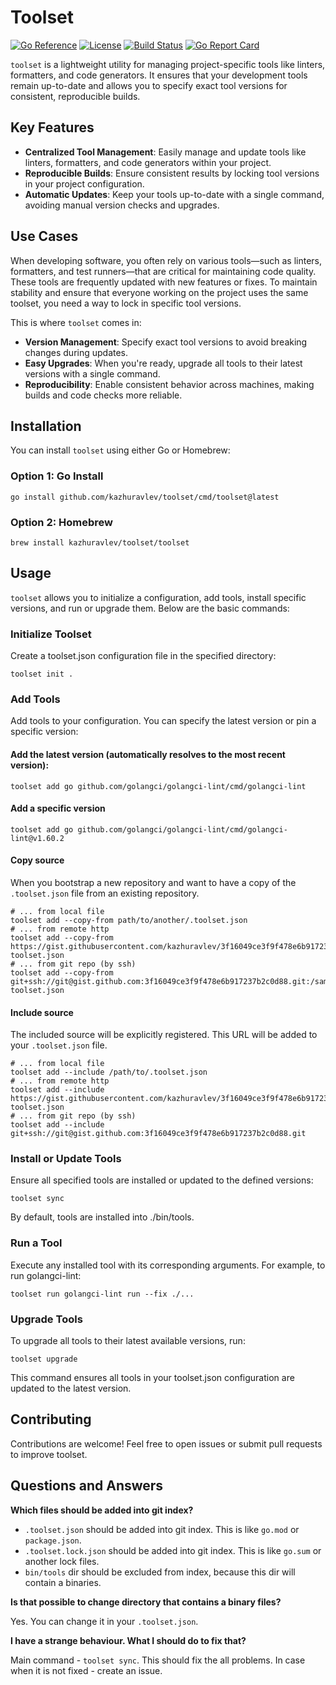 # Toolset

[![Go Reference](https://pkg.go.dev/badge/github.com/kazhuravlev/toolset.svg)](https://pkg.go.dev/github.com/kazhuravlev/toolset)
[![License](https://img.shields.io/github/license/kazhuravlev/toolset?color=blue)](https://github.com/kazhuravlev/toolset/blob/master/LICENSE)
[![Build Status](https://github.com/kazhuravlev/toolset/actions/workflows/release.yml/badge.svg)](https://github.com/kazhuravlev/toolset/actions/workflows/release.yml)
[![Go Report Card](https://goreportcard.com/badge/github.com/kazhuravlev/toolset)](https://goreportcard.com/report/github.com/kazhuravlev/toolset)

`toolset` is a lightweight utility for managing project-specific tools like linters, formatters, and code generators. It
ensures that your development tools remain up-to-date and allows you to specify exact tool versions for consistent,
reproducible builds.

## Key Features

- **Centralized Tool Management**: Easily manage and update tools like linters, formatters, and code generators within
  your project.
- **Reproducible Builds**: Ensure consistent results by locking tool versions in your project configuration.
- **Automatic Updates**: Keep your tools up-to-date with a single command, avoiding manual version checks and upgrades.

## Use Cases

When developing software, you often rely on various tools—such as linters, formatters, and test runners—that are
critical for maintaining code quality. These tools are frequently updated with new features or fixes. To maintain
stability and ensure that everyone working on the project uses the same toolset, you need a way to lock in specific tool
versions.

This is where `toolset` comes in:

- **Version Management**: Specify exact tool versions to avoid breaking changes during updates.
- **Easy Upgrades**: When you're ready, upgrade all tools to their latest versions with a single command.
- **Reproducibility**: Enable consistent behavior across machines, making builds and code checks more reliable.

## Installation

You can install `toolset` using either Go or Homebrew:

### Option 1: Go Install

```shell
go install github.com/kazhuravlev/toolset/cmd/toolset@latest
```

### Option 2: Homebrew

```shell
brew install kazhuravlev/toolset/toolset
```

## Usage

`toolset` allows you to initialize a configuration, add tools, install specific versions, and run or upgrade them. Below
are the basic commands:

### Initialize Toolset

Create a toolset.json configuration file in the specified directory:

```shell
toolset init .
```

### Add Tools

Add tools to your configuration. You can specify the latest version or pin a specific version:

#### Add the latest version (automatically resolves to the most recent version):

```shell
toolset add go github.com/golangci/golangci-lint/cmd/golangci-lint
```

#### Add a specific version

```shell
toolset add go github.com/golangci/golangci-lint/cmd/golangci-lint@v1.60.2
```

#### Copy source

When you bootstrap a new repository and want to have a copy of the `.toolset.json` file from an existing repository.

```shell
# ... from local file
toolset add --copy-from path/to/another/.toolset.json
# ... from remote http
toolset add --copy-from https://gist.githubusercontent.com/kazhuravlev/3f16049ce3f9f478e6b917237b2c0d88/raw/44a2ea7d2817e77e2cd90f29343788c864d36567/sample-toolset.json
# ... from git repo (by ssh)
toolset add --copy-from git+ssh://git@gist.github.com:3f16049ce3f9f478e6b917237b2c0d88.git:/sample-toolset.json
```

#### Include source

The included source will be explicitly registered. This URL will be added to your `.toolset.json` file.

```shell
# ... from local file
toolset add --include /path/to/.toolset.json
# ... from remote http
toolset add --include https://gist.githubusercontent.com/kazhuravlev/3f16049ce3f9f478e6b917237b2c0d88/raw/44a2ea7d2817e77e2cd90f29343788c864d36567/sample-toolset.json
# ... from git repo (by ssh)
toolset add --include git+ssh://git@gist.github.com:3f16049ce3f9f478e6b917237b2c0d88.git
```

### Install or Update Tools

Ensure all specified tools are installed or updated to the defined versions:

```shell
toolset sync
```

By default, tools are installed into ./bin/tools.

### Run a Tool

Execute any installed tool with its corresponding arguments. For example, to run golangci-lint:

```shell
toolset run golangci-lint run --fix ./...
```

### Upgrade Tools

To upgrade all tools to their latest available versions, run:

```shell
toolset upgrade
```

This command ensures all tools in your toolset.json configuration are updated to the latest version.

## Contributing

Contributions are welcome! Feel free to open issues or submit pull requests to improve toolset.

## Questions and Answers

**Which files should be added into git index?**

- `.toolset.json` should be added into git index. This is like `go.mod` or `package.json`.
- `.toolset.lock.json` should be added into git index. This is like `go.sum` or another lock files.
- `bin/tools` dir should be excluded from index, because this dir will contain a binaries.

**Is that possible to change directory that contains a binary files?**

Yes. You can change it in your `.toolset.json`.

**I have a strange behaviour. What I should do to fix that?**

Main command - `toolset sync`. This should fix the all problems. In case when it is not fixed - create an issue.

